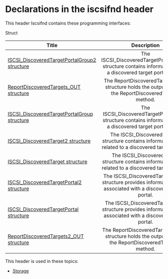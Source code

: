 # Declarations in the iscsifnd header
This header Iscsifnd contains these programming interfaces:

Struct

| Title        | Description    |
| ------------- |:-------------:|
| [ISCSI_DiscoveredTargetPortalGroup2 structure](ns-iscsifnd--iscsi-discoveredtargetportalgroup2.md) | The ISCSI_DiscoveredTargetPortalGroup2 structure contains information about a discovered target portal group. |
| [ReportDiscoveredTargets_OUT structure](ns-iscsifnd--reportdiscoveredtargets-out.md) | The ReportDiscoveredTargets_OUT structure holds the output data for the ReportDiscoveredTargets method. |
| [ISCSI_DiscoveredTargetPortalGroup structure](ns-iscsifnd--iscsi-discoveredtargetportalgroup.md) | The ISCSI_DiscoveredTargetPortalGroup structure contains information about a discovered target portal group. |
| [ISCSI_DiscoveredTarget2 structure](ns-iscsifnd--iscsi-discoveredtarget2.md) | The ISCSI_DiscoveredTarget2 structure contains information that is related to a discovered target device. |
| [ISCSI_DiscoveredTarget structure](ns-iscsifnd--iscsi-discoveredtarget.md) | The ISCSI_DiscoveredTarget structure contains information that is related to a discovered target device. |
| [ISCSI_DiscoveredTargetPortal2 structure](ns-iscsifnd--iscsi-discoveredtargetportal2.md) | The ISCSI_DiscoveredTargetPortal2 structure provides information that is associated with a discovered target portal. |
| [ISCSI_DiscoveredTargetPortal structure](ns-iscsifnd--iscsi-discoveredtargetportal.md) | The ISCSI_DiscoveredTargetPortal structure provides information that is associated with a discovered target portal. |
| [ReportDiscoveredTargets2_OUT structure](ns-iscsifnd--reportdiscoveredtargets2-out.md) | The ReportDiscoveredTargets2_OUT structure holds the output data for the ReportDiscoveredTargets2 method. |

This header is used in these topics:

- [Storage](..content/_Storage)
